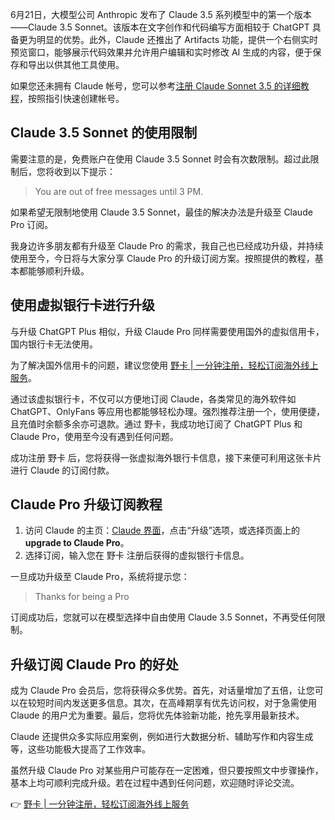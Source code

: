 6月21日，大模型公司 Anthropic 发布了 Claude 3.5 系列模型中的第一个版本——Claude 3.5 Sonnet。该版本在文字创作和代码编写方面相较于 ChatGPT 具备更为明显的优势。此外，Claude 还推出了 Artifacts 功能，提供一个右侧实时预览窗口，能够展示代码效果并允许用户编辑和实时修改 AI 生成的内容，便于保存和导出以供其他工具使用。

如果您还未拥有 Claude 帐号，您可以参考[注册 Claude Sonnet 3.5 的详细教程](https://bit.ly/bewildcard)，按照指引快速创建帐号。

## Claude 3.5 Sonnet 的使用限制

需要注意的是，免费账户在使用 Claude 3.5 Sonnet 时会有次数限制。超过此限制后，您将收到以下提示：

> You are out of free messages until 3 PM.

如果希望无限制地使用 Claude 3.5 Sonnet，最佳的解决办法是升级至 Claude Pro 订阅。

我身边许多朋友都有升级至 Claude Pro 的需求，我自己也已经成功升级，并持续使用至今，今日将与大家分享 Claude Pro 的升级订阅方案。按照提供的教程，基本都能够顺利升级。

## 使用虚拟银行卡进行升级

与升级 ChatGPT Plus 相似，升级 Claude Pro 同样需要使用国外的虚拟信用卡，国内银行卡无法使用。

为了解决国外信用卡的问题，建议您使用 [野卡 | 一分钟注册，轻松订阅海外线上服务](https://bit.ly/bewildcard)。

通过该虚拟银行卡，不仅可以方便地订阅 Claude，各类常见的海外软件如 ChatGPT、OnlyFans 等应用也都能够轻松办理。强烈推荐注册一个，使用便捷，且充值时余额多余亦可退款。通过 野卡，我成功地订阅了 ChatGPT Plus 和 Claude Pro，使用至今没有遇到任何问题。

成功注册 野卡 后，您将获得一张虚拟海外银行卡信息，接下来便可利用这张卡片进行 Claude 的订阅付款。

## Claude Pro 升级订阅教程

1. 访问 Claude 的主页：[Claude 界面](https://claude.ai/chats)，点击“升级”选项，或选择页面上的 **upgrade to Claude Pro**。
2. 选择订阅，输入您在 野卡 注册后获得的虚拟银行卡信息。

一旦成功升级至 Claude Pro，系统将提示您：

> Thanks for being a Pro

订阅成功后，您就可以在模型选择中自由使用 Claude 3.5 Sonnet，不再受任何限制。

## 升级订阅 Claude Pro 的好处

成为 Claude Pro 会员后，您将获得众多优势。首先，对话量增加了五倍，让您可以在较短时间内发送更多信息。其次，在高峰期享有优先访问权，对于急需使用 Claude 的用户尤为重要。最后，您将优先体验新功能，抢先享用最新技术。

Claude 还提供众多实际应用案例，例如进行大数据分析、辅助写作和内容生成等，这些功能极大提高了工作效率。

虽然升级 Claude Pro 对某些用户可能存在一定困难，但只要按照文中步骤操作，基本上均可顺利完成升级。若在过程中遇到任何问题，欢迎随时评论交流。

👉 [野卡 | 一分钟注册，轻松订阅海外线上服务](https://bit.ly/bewildcard)